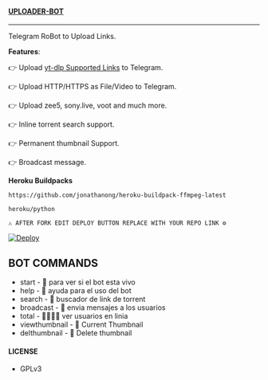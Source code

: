 #### [UPLOADER-BOT](https://t.me/uploader_x_bot)
---

Telegram RoBot to Upload Links.

**Features**:

👉 Upload [yt-dlp Supported Links](https://ytdl-org.github.io/youtube-dl/supportedsites.html) to Telegram.

👉 Upload HTTP/HTTPS as File/Video to Telegram.

👉 Upload zee5, sony.live, voot and much more.

👉 Inline torrent search support.

👉  Permanent thumbnail Support.

👉 Broadcast message.

**Heroku Buildpacks**
```
https://github.com/jonathanong/heroku-buildpack-ffmpeg-latest
```
```
heroku/python
```

```
⚠️ AFTER FORK EDIT DEPLOY BUTTON REPLACE WITH YOUR REPO LINK ⚙️
```

[![Deploy](https://www.herokucdn.com/deploy/button.svg)](https://heroku.com/deploy?template=https://github.com/Zorritotheboss/UCLV) 

## BOT COMMANDS

* start - 👻 para ver si el bot esta vivo
* help - 📝 ayuda para el uso del bot
* search - 🚸 buscador de link de torrent
* broadcast - 💌 envia mensajes a los usuarios
* total - 👨‍👨‍👦‍👦 ver usuarios en linia
* viewthumbnail - 🌌 Current Thumbnail
* delthumbnail - 🎇 Delete thumbnail


#### LICENSE
- GPLv3
